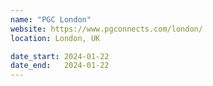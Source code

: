 ```yaml
---
name: "PGC London"
website: https://www.pgconnects.com/london/
location: London, UK

date_start: 2024-01-22
date_end:   2024-01-22
---
```

